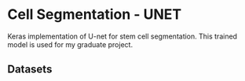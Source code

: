 # Cell Segmentation - UNET
Keras implementation of U-net for stem cell segmentation. This trained model is used for my graduate project. 
## Datasets

